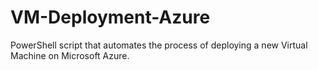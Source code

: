 # VM-Deployment-Azure
PowerShell script that automates the process of deploying a new Virtual Machine on Microsoft Azure.
